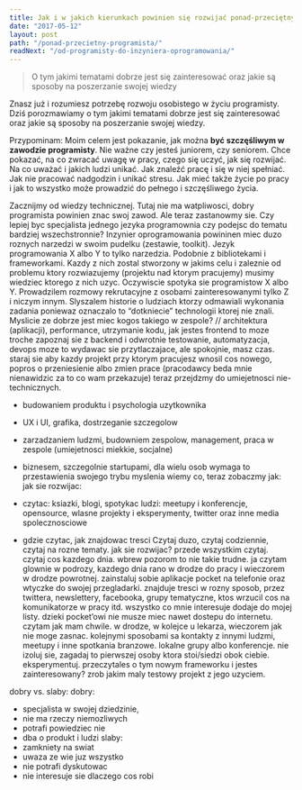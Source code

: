 ```yaml
---
title: Jak i w jakich kierunkach powinien się rozwijać ponad-przeciętny programista
date: "2017-05-12"
layout: post
path: "/ponad-przecietny-programista/"
readNext: "/od-programisty-do-inzyniera-oprogramowania/"
---
```


>  O tym jakimi tematami dobrze jest się zainteresować oraz jakie są sposoby na poszerzanie swojej wiedzy

Znasz już i rozumiesz potrzebę rozwoju osobistego w życiu programisty. Dziś porozmawiamy o tym jakimi tematami dobrze jest się zainteresować oraz jakie są sposoby na poszerzanie swojej wiedzy.

Przypominam: Moim celem jest pokazanie, jak można **być szczęśliwym w zawodzie programisty**. Nie ważne czy jesteś juniorem, czy seniorem. Chce pokazać, na co zwracać uwagę w pracy, czego się uczyć, jak się rozwijać. Na co uważać i jakich ludzi unikać. Jak znaleźć pracę i się w niej spełniać. Jak nie pracować nadgodzin i unikać stresu. Jak mieć także życie po pracy i jak to wszystko może prowadzić do pełnego i szczęśliwego życia.




Zacznijmy od wiedzy technicznej. Tutaj nie ma watpliwosci, dobry programista powinien znac swoj zawod. Ale teraz zastanowmy sie. Czy lepiej byc specjalista jednego jezyka programownia czy podejsc do tematu bardziej wszechstronnie?
Inzynier oprogramowania powininen miec duzo roznych narzedzi w swoim pudelku (zestawie, toolkit). Jezyk programowania X albo Y to tylko narzedzia. Podobnie z bibliotekami i frameworkami. Kazdy z nich zostal stworzony w jakims celu i zaleznie od problemu ktory rozwiazujemy (projektu nad ktorym pracujemy) musimy wiedziec ktorego z nich uzyc.
Oczywiscie spotyka sie programistow X albo Y. Prowadzilem rozmowy rekrutacyjne z osobami zainteresowanymi tylko Z i niczym innym. Slyszalem historie o ludziach ktorzy odmawiali wykonania zadania poniewaz oznaczalo to “dotkniecie” technologii ktorej nie znali. Myslicie ze dobrze jest miec kogos takiego w zespole?
//
architektura (aplikacji), performance, utrzymanie kodu, jak jestes frontend to moze troche zapoznaj sie z backend i odwrotnie
testowanie, automatyzacja, devops
moze to wydawac sie przytlaczajace, ale spokojnie, masz czas. staraj sie aby kazdy projekt przy ktorym pracujesz wnosil cos nowego, popros o przeniesienie albo zmien prace (pracodawcy beda mnie nienawidzic za to co wam przekazuje)
teraz przejdzmy do umiejetnosci nie-technicznych.
- budowaniem produktu i psychologia uzytkownika
- UX i UI, grafika, dostrzeganie szczegolow
- zarzadzaniem ludzmi, budowniem zespolow, management, praca w zespole (umiejetnosci miekkie, socjalne)
- biznesem, szczegolnie startupami, dla wielu osob wymaga to przestawienia swojego trybu myslenia
wiemy co, teraz zobaczmy jak:
jak sie rozwijac:
- czytac: ksiazki, blogi, spotykac ludzi: meetupy i konferencje, opensource, wlasne projekty i eksperymenty, twitter oraz inne media spolecznosciowe

- gdzie czytac, jak znajdowac tresci
Czytaj duzo, czytaj codziennie, czytaj na rozne tematy.
jak sie rozwijac? przede wszystkim czytaj. czytaj cos kazdego dnia. wbrew pozorom to nie takie trudne. ja czytam glownie w podrozy, kazdego dnia rano w drodze do pracy i wieczorem w drodze powrotnej. zainstaluj sobie aplikacje pocket na telefonie oraz wtyczke do swojej przegladarki. znajduje tresci w rozny sposob, przez twittera, newslettery, facebooka, grupy tematyczne, ktos wrzucil cos na komunikatorze w pracy itd. wszystko co mnie interesuje dodaje do mojej listy. dzieki pocket’owi nie musze miec nawet dostepu do internetu. czytam jak mam chwile. w drodze, w kolejce u lekarza, wieczorem jak nie moge zasnac.
kolejnymi sposobami sa kontakty z innymi ludzmi, meetupy i inne spotkania branzowe. lokalne grupy albo konferencje. nie izoluj sie, zagadaj to pierwszej osoby ktora stoi/siedzi obok ciebie.
eksperymentuj. przeczytales o tym nowym frameworku i jestes zainteresowany? zrob jakim maly testowy projekt z jego uzyciem.


dobry vs. slaby:
dobry:
- specjalista w swojej dziedzinie,
- nie ma rzeczy niemozliwych
- potrafi powiedziec nie
- dba o produkt i ludzi
slaby:
- zamkniety na swiat
- uwaza ze wie juz wszystko
- nie potrafi dyskutowac
- nie interesuje sie dlaczego cos robi
